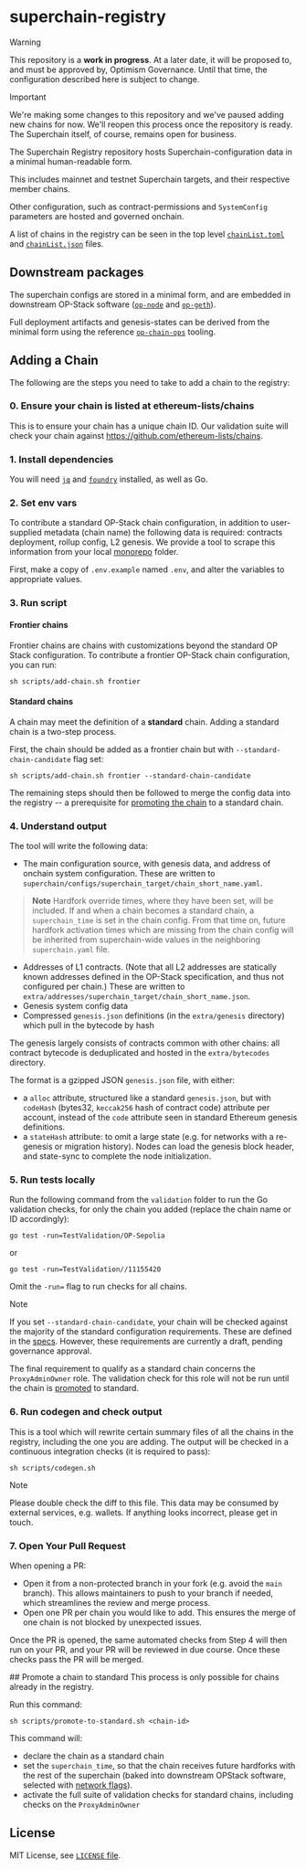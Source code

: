 # superchain-registry

> [!WARNING]
> This repository is a **work in progress**.  At a later date, it will be proposed to, and must be approved by, Optimism Governance.  Until that time, the configuration described here is subject to change.

> [!IMPORTANT]
> We're making some changes to this repository and we've paused adding new chains for now. We'll reopen this process once the repository is ready. The Superchain itself, of course, remains open for business.

The Superchain Registry repository hosts Superchain-configuration data in a minimal human-readable form.

This includes mainnet and testnet Superchain targets, and their respective member chains.

Other configuration, such as contract-permissions and `SystemConfig` parameters are hosted and governed onchain.

A list of chains in the registry can be seen in the top level [`chainList.toml`](./chainList.toml) and [`chainList.json`](./chainList.json) files.

## Downstream packages
The superchain configs are stored in a minimal form, and are embedded in downstream OP-Stack software ([`op-node`](https://github.com/ethereum-optimism/optimism) and [`op-geth`](https://github.com/ethereum-optimism/op-geth)).

Full deployment artifacts and genesis-states can be derived from the minimal form
using the reference [`op-chain-ops`] tooling.

[`op-chain-ops`]: https://github.com/ethereum-optimism/optimism/tree/develop/op-chain-ops

## Adding a Chain

The following are the steps you need to take to add a chain to the registry:

### 0. Ensure your chain is listed at ethereum-lists/chains
This is to ensure your chain has a unique chain ID. Our validation suite will check your chain against https://github.com/ethereum-lists/chains.


### 1. Install dependencies
You will need [`jq`](https://jqlang.github.io/jq/download/) and [`foundry`](https://book.getfoundry.sh/getting-started/installation) installed, as well as Go.

### 2. Set env vars

To contribute a standard OP-Stack chain configuration, in addition to user-supplied metadata (chain name) the following data is required: contracts deployment, rollup config, L2 genesis. We provide a tool to scrape this information from your local [monorepo](https://github.com/ethereum-optimism/optimism) folder.

First, make a copy of `.env.example` named `.env`, and alter the variables to appropriate values.

### 3. Run script

#### Frontier chains

Frontier chains are chains with customizations beyond the standard OP
Stack configuration. To contribute a frontier OP-Stack chain
configuration, you can run:


```shell
sh scripts/add-chain.sh frontier
```

#### Standard chains
A chain may meet the definition of a **standard** chain. Adding a standard chain is a two-step process.

First, the chain should be added as a frontier chain but with `--standard-chain-candidate` flag set:

```shell
sh scripts/add-chain.sh frontier --standard-chain-candidate
```

The remaining steps should then be followed to merge the config data into the registry -- a prerequisite for [promoting the chain](#promote-a-chain-to-standard) to a standard chain.

### 4. Understand output
The tool will write the following data:
- The main configuration source, with genesis data, and address of onchain system configuration. These are written to `superchain/configs/superchain_target/chain_short_name.yaml`.
> **Note**
> Hardfork override times, where they have been set, will be included. If and when a chain becomes a standard chain, a `superchain_time` is set in the chain config. From that time on, future hardfork activation times which are missing from the chain config will be inherited from superchain-wide values in the neighboring `superchain.yaml` file.

- Addresses of L1 contracts. (Note that all L2 addresses are statically known addresses defined in the OP-Stack specification, and thus not configured per chain.) These are written to `extra/addresses/superchain_target/chain_short_name.json`.
- Genesis system config data
- Compressed `genesis.json` definitions (in the `extra/genesis` directory) which pull in the bytecode by hash

The genesis largely consists of contracts common with other chains:
all contract bytecode is deduplicated and hosted in the `extra/bytecodes` directory.

The format is a gzipped JSON `genesis.json` file, with either:
- a `alloc` attribute, structured like a standard `genesis.json`,
  but with `codeHash` (bytes32, `keccak256` hash of contract code) attribute per account,
  instead of the `code` attribute seen in standard Ethereum genesis definitions.
- a `stateHash` attribute: to omit a large state (e.g. for networks with a re-genesis or migration history).
  Nodes can load the genesis block header, and state-sync to complete the node initialization.

### 5. Run tests locally

Run the following command from the `validation` folder to run the Go validation checks, for only the chain you added (replace the chain name or ID accordingly):
```
go test -run=TestValidation/OP-Sepolia
```
or
```
go test -run=TestValidation//11155420
```
Omit the `-run=` flag to run checks for all chains.

> [!NOTE]
> If you set `--standard-chain-candidate`, your chain will be checked against the majority of the standard configuration requirements. These are defined in the [specs](https://specs.optimism.io/protocol/configurability.html). However, these requirements are currently a draft, pending governance approval.
>
> The final requirement to qualify as a standard chain concerns the `ProxyAdminOwner` role. The validation check for this role  will not be run until the chain is [promoted](#promote-a-chain-to-standard) to standard.

### 6. Run codegen and check output
This is a tool which will rewrite certain summary files of all the chains in the registry, including the one you are adding. The output will be checked in a continuous integration checks (it is required to pass):

```
sh scripts/codegen.sh
```

> [!NOTE]
> Please double check the diff to this file. This data may be consumed by external services, e.g. wallets. If anything looks incorrect, please get in touch.

### 7. Open Your Pull Request
When opening a PR:
- Open it from a non-protected branch in your fork (e.g. avoid the `main` branch). This allows maintainers to push to your branch if needed, which streamlines the review and merge process.
- Open one PR per chain you would like to add. This ensures the merge of one chain is not blocked by unexpected issues.

Once the PR is opened, the same automated checks from Step 4 will then run on your PR, and your PR will be reviewed in due course. Once these checks pass the PR will be merged.


## Promote a chain to standard
This process is only possible for chains already in the registry.

Run this command:
```
sh scripts/promote-to-standard.sh <chain-id>
```

This command will:
* declare the chain as a standard chain
* set the `superchain_time`, so that the chain receives future hardforks with the rest of the superchain (baked into downstream OPStack software, selected with [network flags](https://docs.optimism.io/builders/node-operators/configuration/base-config#initialization-via-network-flags)).
* activate the full suite of validation checks for standard chains, including checks on the `ProxyAdminOwner`

## License

MIT License, see [`LICENSE` file](./LICENSE).
